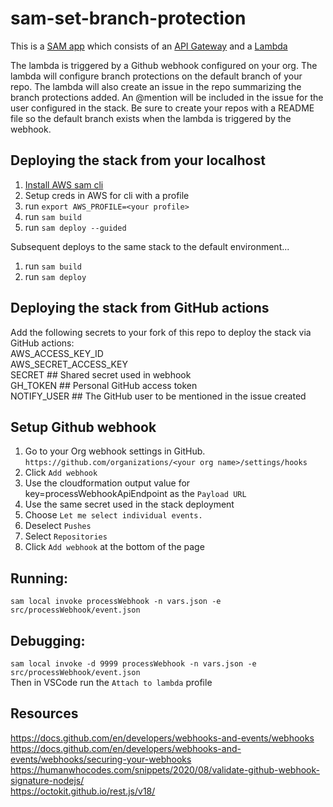 # sam-set-branch-protection

This is a [SAM app](https://aws.amazon.com/serverless/sam/) which consists of an [API Gateway](https://aws.amazon.com/api-gateway/) and a [Lambda](https://aws.amazon.com/lambda/)

The lambda is triggered by a Github webhook configured on your org. The lambda will configure branch protections on the default branch of your repo. The lambda will also create an issue in the repo summarizing the branch protections added. An @mention will be included in the issue for the user configured in the stack. Be sure to create your repos with a README file so the default branch exists when the lambda is triggered by the webhook. 

## Deploying the stack from your localhost

1. [Install AWS sam cli](https://docs.aws.amazon.com/serverless-application-model/latest/developerguide/serverless-sam-cli-install.html)
2. Setup creds in AWS for cli with a profile
3. run `export AWS_PROFILE=<your profile>`
4. run `sam build`
5. run `sam deploy --guided`

Subsequent deploys to the same stack to the default environment...

1. run `sam build`
1. run `sam deploy`

## Deploying the stack from GitHub actions
Add the following secrets to your fork of this repo to deploy the stack via GitHub actions:  
AWS_ACCESS_KEY_ID  
AWS_SECRET_ACCESS_KEY  
SECRET  ## Shared secret used in webhook  
GH_TOKEN  ## Personal GitHub access token  
NOTIFY_USER  ## The GitHub user to be mentioned in the issue created  

## Setup Github webhook
1. Go to your Org webhook settings in GitHub. `https://github.com/organizations/<your org name>/settings/hooks`
2. Click `Add webhook`
3. Use the cloudformation output value for key=processWebhookApiEndpoint as the `Payload URL`
4. Use the same secret used in the stack deployment
5. Choose `Let me select individual events.`
6. Deselect `Pushes`
7. Select `Repositories`
8. Click `Add webhook` at the bottom of the page

## Running:
 `sam local invoke processWebhook -n vars.json -e src/processWebhook/event.json`

 ## Debugging:
`sam local invoke -d 9999 processWebhook -n vars.json -e src/processWebhook/event.json`  
Then in VSCode run the `Attach to lambda` profile

## Resources
https://docs.github.com/en/developers/webhooks-and-events/webhooks  
https://docs.github.com/en/developers/webhooks-and-events/webhooks/securing-your-webhooks  
https://humanwhocodes.com/snippets/2020/08/validate-github-webhook-signature-nodejs/  
https://octokit.github.io/rest.js/v18/  
